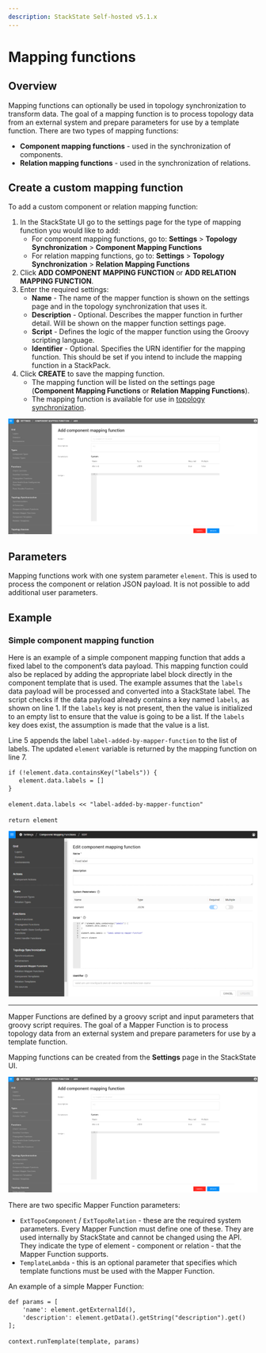 ```yaml
---
description: StackState Self-hosted v5.1.x 
---
```


# Mapping functions

## Overview

Mapping functions can optionally be used in topology synchronization to transform data. The goal of a mapping function is to process topology data from an external system and prepare parameters for use by a template function. There are two types of mapping functions:

* **Component mapping functions** - used in the synchronization of components.
* **Relation mapping functions** - used in the synchronization of relations.

## Create a custom mapping function

To add a custom component or relation mapping function: 

1. In the StackState UI go to the settings page for the type of mapping function you would like to add:
   * For component mapping functions, go to: **Settings** > **Topology Synchronization** > **Component Mapping Functions**
   * For relation mapping functions, go to: **Settings** > **Topology Synchronization** > **Relation Mapping Functions**
2. Click **ADD COMPONENT MAPPING FUNCTION** or **ADD RELATION MAPPING FUNCTION**.
3. Enter the required settings:
   * **Name** - The name of the mapper function is shown on the settings page and in the topology synchronization that uses it. 
   * **Description** - Optional. Describes the mapper function in further detail. Will be shown on the mapper function settings page.
   * **Script** - Defines the logic of the mapper function using the Groovy scripting language.
   * **Identifier** - Optional. Specifies the URN identifier for the mapping function. This should be set if you intend to include the mapping function in a StackPack.
4. Click **CREATE** to save the mapping function.
   * The mapping function will be listed on the settings page (**Component Mapping Functions** or **Relation Mapping Functions**).
   * The mapping function is available for use in [topology synchronization](/configure/topology/sync.md).

![Mapper function](../../../.gitbook/assets/mapping_function.png)

## Parameters

Mapping functions work with one system parameter `element`. This is used to process the component or relation JSON payload. It is not possible to add additional user parameters.


## Example

### Simple component mapping function

Here is an example of a simple component mapping function that adds a fixed label to the component’s data payload. This mapping function could also be replaced by adding the appropriate label block directly in the component template that is used. The example assumes that the `labels` data payload will be processed and converted into a StackState label. 
The script checks if the data payload already contains a key named `labels`, as shown on line 1. If the `labels` key is not present, then the value is initialized to an empty list to ensure that the value is going to be a list. If the `labels` key does exist, the assumption is made that the value is a list.

Line 5 appends the label `label-added-by-mapper-function` to the list of labels. The updated `element` variable is returned by the mapping function on line 7. 

```commandline
if (!element.data.containsKey("labels")) {
   element.data.labels = []
}

element.data.labels << "label-added-by-mapper-function"

return element
```

![Simple component mapping function](/.gitbook/assets/v51_simple_mapping_function_example.png)



-------


Mapper Functions are defined by a groovy script and input parameters that groovy script requires. The goal of a Mapper Function is to process topology data from an external system and prepare parameters for use by a template function.

Mapping functions can be created from the **Settings** page in the StackState UI.

![Mapper function](../../../.gitbook/assets/mapping_function.png)

There are two specific Mapper Function parameters:

* `ExtTopoComponent` / `ExtTopoRelation` - these are the required system parameters. Every Mapper Function must define one of these. They are used internally by StackState and cannot be changed using the API. They indicate the type of element - component or relation - that the Mapper Function supports.
* `TemplateLambda` - this is an optional parameter that specifies which template functions must be used with the Mapper Function.

An example of a simple Mapper Function:

```text
def params = [
    'name': element.getExternalId(),
    'description': element.getData().getString("description").get()
];

context.runTemplate(template, params)
```


